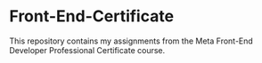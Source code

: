 # Front-End-Certificate
This repository contains my assignments from the Meta Front-End Developer Professional Certificate course.
